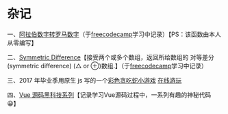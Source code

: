 # 杂记

一、[阿拉伯数字转罗马数字](https://github.com/limoning/Miscellany/blob/master/2019-06-03/Roman%20Numeral%20Converter/index.js)（于<a href="https://www.freecodecamp.cn" target="_blank">freecodecamp</a>学习中记录）【PS：该函数由本人从零编写】

二、[Symmetric Difference](https://github.com/limoning/Miscellany/blob/master/2019-06-06/Symmetric%20Difference/index.js)【接受两个或多个数组，返回所给数组的 对等差分(symmetric difference) (△ or ⊕)数组.】（于<a href="https://www.freecodecamp.cn" target="_blank">freecodecamp</a>学习中记录）

三、2017 年毕业季用原生 js 写的一个[彩色贪吃蛇小游戏](https://github.com/limoning/Miscellany/tree/master/2019-06-06/RetroSnaker) [在线游玩](https://limoli.coding.me/RetroSnaker/)

四、[Vue 源码黑科技系列](https://github.com/limoning/Miscellany/tree/master/VueSourceStudy/)【记录学习Vue源码过程中，一系列有趣的神秘代码:grinning:】
